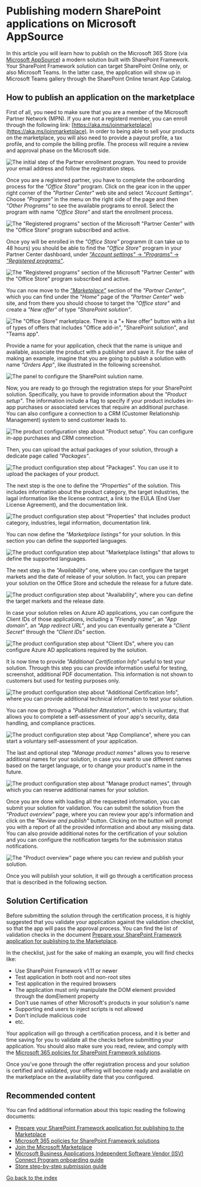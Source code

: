 # Publishing modern SharePoint applications on Microsoft AppSource

In this article you will learn how to publish on the Microsoft 365 Store (via [Microsoft AppSource](https://appsource.microsoft.com/)) a modern solution built with SharePoint Framework. Your SharePoint Framework solution can target SharePoint Online only, or also Microsoft Teams. In the latter case, the application will show up in Microsoft Teams gallery through the SharePoint Online tenant App Catalog.

## How to publish an application on the marketplace
First of all, you need to make sure that you are a member of the Microsoft Partner Network (MPN). If you are not a registerd member, you can enroll through the following link: [https://aka.ms/joinmarketplace](https://aka.ms/joinmarketplace). In order to being able to sell your products on the marketplace, you will also need to provide a payout profile, a tax profile, and to compile the billing profile. The process will require a review and approval phase on the Microsoft side.

![The initial step of the Partner enrollment program. You need to provide your email address and follow the registration steps.](./assets/Publishing-modern-SharePoint-apps-on-AppSource/Publishing-modern-SharePoint-apps-on-AppSource-Partner-Center-01.png)

Once you are a registered partner, you have to complete the onboarding process for the *"Office Store"* program. Click on the gear icon in the upper right corner of the *"Partner Center"* web site and select *"Account Settings"*. Choose *"Program"* in the menu on the right side of the page and then *"Other Programs"* to see the available programs to enroll. Select the program with name *"Office Store"* and start the enrollment process.

![The *"Registered programs"* section of the Microsoft *"Partner Center"* with the *"Office Store"* program subscribed and active.](./assets/Publishing-modern-SharePoint-apps-on-AppSource/Publishing-modern-SharePoint-apps-on-AppSource-Partner-Center-02.png)

Once yoy will be enrolled in the *"Office Store"* programm (it can take up to 48 hours) you should be able to find the *"Office Store"* program in your Partner Center dashboard, under [*"Account settings"* -> *"Programs"* -> *"Registered programs"*](https://partner.microsoft.com/en-us/dashboard/account/v3/settings/programs).

![The *"Registered programs"* section of the Microsoft *"Partner Center"* with the *"Office Store"* program subscribed and active.](./assets/Publishing-modern-SharePoint-apps-on-AppSource/Publishing-modern-SharePoint-apps-on-AppSource-Partner-Center-03.png)

You can now move to the [*"Marketplace"*](https://partner.microsoft.com/en-us/dashboard/marketplace-offers/overview) section of the *"Partner Center"*, which you can find under the *"Home"* page of the *"Partner Center"* web site, and from there you should choose to target the *"Office store"* and create a *"New offer"* of type *"SharePoint solution"*.

![The *"Office Store"* marketplace. There is a *"+ New offer"* button with a list of types of offers that includes "Office add-in", "SharePoint solution", and "Teams app".](./assets/Publishing-modern-SharePoint-apps-on-AppSource/Publishing-modern-SharePoint-apps-on-AppSource-Partner-Center-04.png)

Provide a name for your application, check that the name is unique and available, associate the product with a publisher and save it. For the sake of making an example, imagine that you are going to publish a solution with name *"Orders App"*, like illustrated in the following screenshot.

![The panel to configure the SharePoint sulution name.](./assets/Publishing-modern-SharePoint-apps-on-AppSource/Publishing-modern-SharePoint-apps-on-AppSource-Partner-Center-05.png)

Now, you are ready to go through the registration steps for your SharePoint solution. Specifically, you have to provide information about the *"Product setup"*. The information include a flag to specify if your product includes in-app purchases or associated services that require an additional purchase. You can also configure a connection to a CRM (Customer Relationship Management) system to send customer leads to.

![The product configuration step about *"Product setup"*. You can configure in-app purchases and CRM connection.](./assets/Publishing-modern-SharePoint-apps-on-AppSource/Publishing-modern-SharePoint-apps-on-AppSource-Partner-Center-06.png)

Then, you can upload the actual packages of your solution, through a dedicate page called *"Packages"*.

![The product configuration step about *"Packages"*. You can use it to upload the packages of your product.](./assets/Publishing-modern-SharePoint-apps-on-AppSource/Publishing-modern-SharePoint-apps-on-AppSource-Partner-Center-07.png)

The next step is the one to define the *"Properties"* of the solution. This includes information about the product category, the target industries, the lagal information like the license contract, a link to the EULA (End User License Agreement), and the documentation link.

![The product configuration step about *"Properties"* that includes product category, industries, legal information, documentation link.](./assets/Publishing-modern-SharePoint-apps-on-AppSource/Publishing-modern-SharePoint-apps-on-AppSource-Partner-Center-08.png)

You can now define the *"Marketplace listings"* for your solution. In this section you can define the supported languages.

![The product configuration step about *"Marketplace listings"* that allows to define the supported languages.](./assets/Publishing-modern-SharePoint-apps-on-AppSource/Publishing-modern-SharePoint-apps-on-AppSource-Partner-Center-09.png)

The next step is the *"Availability"* one, where you can configure the target markets and the date of release of your solution. In fact, you can prepare your solution on the Office Store and schedule the release for a future date.

![The product configuration step about *"Availability"*, where you can define the target markets and the release date.](./assets/Publishing-modern-SharePoint-apps-on-AppSource/Publishing-modern-SharePoint-apps-on-AppSource-Partner-Center-10.png)

In case your solution relies on Azure AD applications, you can configure the Client IDs of those applications, including a *"Friendly name"*, an *"App domain"*, an *"App redirect URL"*, and you can eventually generate a *"Client Secret"* through the *"Client IDs"* section.

![The product configuration step about *"Client IDs"*, where you can configure Azure AD applications required by the solution.](./assets/Publishing-modern-SharePoint-apps-on-AppSource/Publishing-modern-SharePoint-apps-on-AppSource-Partner-Center-11.png)

It is now time to provide *"Additional Certification Info"* useful to test your solution. Through this step you can provide information useful for testing, screenshot, additional PDF documentation. This information is not shown to customers but used for testing purposes only. 

![The product configuration step about *"Additional Certification Info"*, where you can provide additional technical information to test your solution.](./assets/Publishing-modern-SharePoint-apps-on-AppSource/Publishing-modern-SharePoint-apps-on-AppSource-Partner-Center-12.png)

You can now go through a *"Publisher Attestation"*, which is voluntary, that allows you to complete a self-assessment of your app's security, data handling, and compliance practices.

![The product configuration step about *"App Compliance"*, where you can start a voluntary self-assessment of your application.](./assets/Publishing-modern-SharePoint-apps-on-AppSource/Publishing-modern-SharePoint-apps-on-AppSource-Partner-Center-13.png)

The last and optional step *"Manage product names"* allows you to reserve additional names for your solution, in case you want to use different names based on the target language, or to change your product's name in the future.

![The product configuration step about *"Manage product names"*, through which you can reserve additional names for your solution.](./assets/Publishing-modern-SharePoint-apps-on-AppSource/Publishing-modern-SharePoint-apps-on-AppSource-Partner-Center-14.png)

Once you are done with loading all the requested information, you can submit your solution for validation. You can submit the solution from the *"Product overview"* page, where you can review your app's information and click on the *"Review and publish"* button. Clicking on the button will prompt you with a report of all the provided information and about any missing data. You can also provide additional notes for the certification of your solution and you can configure the notification targets for the submission status notifications. 

![The *"Product overview"* page where you can review and publish your solution.](./assets/Publishing-modern-SharePoint-apps-on-AppSource/Publishing-modern-SharePoint-apps-on-AppSource-Partner-Center-15.png)

Once you will publish your solution, it will go through a certification process that is described in the following section.

## Solution Certification
Before submitting the solution through the certification process, it is highly suggested that you validate your application against the validation checklist, so that the app will pass the approval process. You can find the list of validation checks in the document [Prepare your SharePoint Framework application for publishing to the Marketplace](https://learn.microsoft.com/en-us/sharepoint/dev/spfx/publish-to-marketplace-checklist).

In the checklist, just for the sake of making an example, you will find checks like:
- Use SharePoint Framework v1.11 or newer
- Test application in both root and non-root sites
- Test application in the required browsers
- The application must only manipulate the DOM element provided through the domElement property
- Don't use names of other Microsoft's products in your solution's name
- Supporting end users to inject scripts is not allowed
- Don't include malicious code
- etc.

Your application will go through a certification process, and it is better and time saving for you to validate all the checks before submitting your application. You should also make sure you read, review, and comply with the [Microsoft 365 policies for SharePoint Framework solutions](https://learn.microsoft.com/en-us/legal/marketplace/certification-policies#1170-sharepoint-framework-solutions).

Once you've gone through the offer registration process and your solution is certified and validated, your offering will become ready and available on the marketplace on the availability date that you configured.

## Recommended content 
You can find additional information about this topic reading the following documents:
* [Prepare your SharePoint Framework application for publishing to the Marketplace](https://learn.microsoft.com/en-us/sharepoint/dev/spfx/publish-to-marketplace-checklist)
* [Microsoft 365 policies for SharePoint Framework solutions](https://learn.microsoft.com/en-us/legal/marketplace/certification-policies#1170-sharepoint-framework-solutions)
* [Join the Microsoft Marketplace](https://aka.ms/joinmarketplace)
* [Microsoft Business Applications Independent Software Vendor (ISV) Connect Program onboarding guide](https://learn.microsoft.com/en-us/azure/marketplace/business-applications-isv-program)
* [Store step-by-step submission guide](https://learn.microsoft.com/en-us/azure/marketplace/add-in-submission-guide)


[Go back to the index](./Readme.md)
